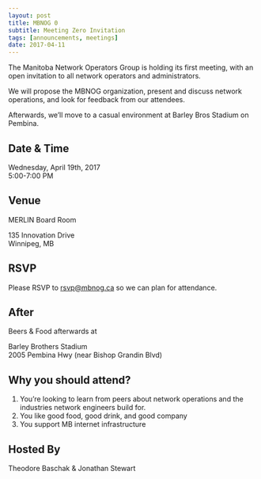 ```yaml
---
layout: post
title: MBNOG 0 
subtitle: Meeting Zero Invitation
tags: [announcements, meetings]
date: 2017-04-11
---
```

The Manitoba Network Operators Group is holding its first meeting, with an open invitation to all network operators and administrators.

We will propose the MBNOG organization, present and discuss network operations, and look for feedback from our attendees.

Afterwards, we’ll move to a casual environment at Barley Bros Stadium on Pembina.

<!--more-->

## Date & Time

Wednesday, April 19th, 2017
<br>5:00-7:00 PM

## Venue

MERLIN Board Room

135 Innovation Drive
<br>Winnipeg, MB

## RSVP

Please RSVP to rsvp@mbnog.ca so we can plan for attendance.

## After

Beers & Food afterwards at

Barley Brothers Stadium
<br>2005 Pembina Hwy (near Bishop Grandin Blvd)

## Why you should attend?

1. You’re looking to learn from peers about network operations and the industries network engineers build for.
2. You like good food, good drink, and good company
3. You support MB internet infrastructure

## Hosted By

Theodore Baschak & Jonathan Stewart

